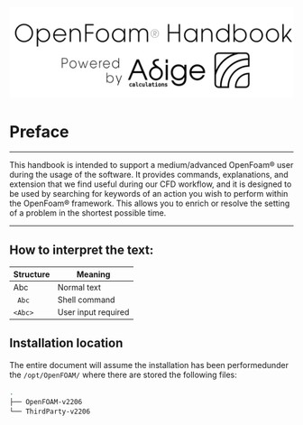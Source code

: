 [![title](images/powered_by_adige.png)](https://www.adigecalculations.com/)

# Preface
-----------------------------------------------------------
This handbook is intended to support a medium/advanced OpenFoam® user
during the usage of the software. It provides commands, explanations,
and extension that we find useful during our CFD workflow, and it is
designed to be used by searching for keywords of an action you wish to
perform within the OpenFoam® framework. This allows you to enrich or
resolve the setting of a problem in the shortest possible time.

-------------------------------------------------------------

## How to interpret the text:

| Structure    | Meaning             |
| -----------  | ------------------- |
| Abc          | Normal text         |
|``` Abc```    | Shell command       |
|```<Abc>``` | User input required |


## Installation location

The entire document will assume the installation has been performedunder the
```/opt/OpenFOAM/``` where there are stored the following files:

```sh
.
├── OpenFOAM-v2206
└── ThirdParty-v2206
```

<!--  Script to show the footer   -->
<html>
<script
    src="https://code.jquery.com/jquery-3.3.1.js"
    integrity="sha256-2Kok7MbOyxpgUVvAk/HJ2jigOSYS2auK4Pfzbm7uH60="
    crossorigin="anonymous">
</script>
<script>
$(function(){
  $("#footer").load("./footers/footer_first_level_depth.html");
});
</script>
<body>
<div id="footer"></div>
</body>
</html>
